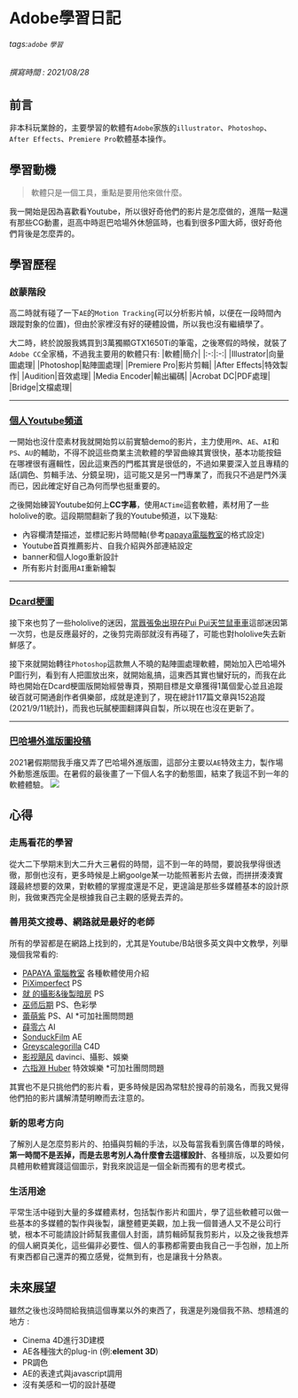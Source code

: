 # Adobe學習日記
###### tags:`adobe` `學習`
###### 撰寫時間 : 2021/08/28

## 前言
非本科玩業餘的，主要學習的軟體有`Adobe`家族的`illustrator`、`Photoshop`、`After Effects`、`Premiere Pro`軟體基本操作。

## 學習動機
> 軟體只是一個工具，重點是要用他來做什麼。

我一開始是因為喜歡看Youtube，所以很好奇他們的影片是怎麼做的，進階一點還有那些CG動畫，逛高中時逛巴哈場外休憩區時，也看到很多P圖大師，很好奇他們背後是怎麼弄的。

## 學習歷程
### 啟蒙階段
高二時就有碰了一下`AE`的`Motion Tracking`(可以分析影片幀，以便在一段時間內跟蹤對象的位置)，但由於家裡沒有好的硬體設備，所以我也沒有繼續學了。

大二時，終於說服我媽買到3萬獨顯GTX1650Ti的筆電，之後寒假的時候，就裝了`Adobe CC`全家桶，不過我主要用的軟體只有:
|軟體|簡介|
|:-:|:-:|
|Illustrator|向量圖處理|
|Photoshop|點陣圖處理|
|Premiere Pro|影片剪輯|
|After Effects|特效製作|
|Audition|音效處理|
|Media Encoder|輸出編碼|
|Acrobat DC|PDF處理|
|Bridge|文檔處理|

---

### [個人Youtube頻道](https://hackmd.io/@HsuChiChen/youtube)
一開始也沒什麼素材我就開始剪以前實驗demo的影片，主力使用`PR`、`AE`、`AI`和`PS`、`AU`的輔助，不得不說這些商業主流軟體的學習曲線其實很快，基本功能按鈕在哪裡很有邏輯性，因此這東西的門檻其實是很低的，不過如果要深入並且專精的話(調色、剪輯手法、分鏡呈現)，這可能又是另一門專業了，而我只不過是門外漢而已，因此確定好自己為何而學也挺重要的。

之後開始練習Youtube如何上**CC字幕**，使用`ACTime`這套軟體，素材用了一些hololive的歌。這段期間翻新了我的Youtube頻道，以下幾點:
- 內容欄清楚描述，並標記影片時間軸(參考[papaya電腦教室](https://www.youtube.com/channel/UCdEpz2A4DzV__4C1x2quKLw)的格式設定)
- Youtube首頁推薦影片、自我介紹與外部連結設定
- banner和個人logo重新設計
- 所有影片封面用`AI`重新繪製

---

### [Dcard梗圖](https://hackmd.io/@HsuChiChen/dcard)
接下來也剪了一些hololive的迷因，[當囂張兔出現在Pui Pui天竺鼠車車](https://www.youtube.com/watch?v=hRRbe_9-Jlc)這部迷因第一次剪，也是反應最好的，之後剪完兩部就沒有再碰了，可能也對hololive失去新鮮感了。

接下來就開始轉往`Photoshop`這款無人不曉的點陣圖處理軟體，開始加入巴哈場外P圖行列，看到有人把圖放出來，就開始亂搞，這東西其實也蠻好玩的，而我在此時也開始在Dcard梗圖版開始經營專頁，預期目標是文章獲得1萬個愛心並且追蹤破百就可開通創作者俱樂部，成就是達到了，現在總計117篇文章與152追蹤(2021/9/11統計)，而我也玩膩梗圖翻譯與自製，所以現在也沒在更新了。

---

### [巴哈場外進版圖投稿](https://hackmd.io/@HsuChiChen/bahamut)
2021暑假期間我手癢又弄了巴哈場外進版圖，這部分主要以`AE`特效主力，製作場外動態進版圖。在暑假的最後畫了一下個人名字的動態圖，結束了我這不到一年的軟體體驗。
![](https://i.imgur.com/qcZaJJS.gif)

## 心得
### 走馬看花的學習
從大二下學期末到大二升大三暑假的時間，這不到一年的時間，要說我學得很透徹，那倒也沒有，更多時候是上網goolge某一功能照著影片去做，而拼拼湊湊實踐最終想要的效果，對軟體的掌握度還是不足，更遑論是那些多媒體基本的設計原則，我做東西完全是根據我自己主觀的感覺去弄的。

### 善用英文搜尋、網路就是最好的老師
所有的學習都是在網路上找到的，尤其是Youtube/B站很多英文與中文教學，列舉幾個我常看的:
- [PAPAYA 電腦教室](https://www.youtube.com/user/papayaclass) 各種軟體使用介紹
- [PiXimperfect](https://www.youtube.com/channel/UCMrvLMUITAImCHMOhX88PYQ) PS
- [就 的攝影&後製暗房](https://www.youtube.com/channel/UC99744pPNzMlmQ9O3Xy2XIg) PS
- [巫师后期](https://www.youtube.com/user/wizarddanli) PS、色彩學
- [蕾萌紫](https://www.youtube.com/channel/UC2hBVIpKRSAK9eUDrAijlLg) PS、AI *可加社團問問題
- [薛零六](https://www.youtube.com/channel/UCkQXbdeF1Sx5TaJ0o7VLz5Q) AI
- [SonduckFilm](https://www.youtube.com/c/SonduckFilm/videos) AE
- [Greyscalegorilla](https://www.youtube.com/c/GreyscalegorillaTutorials/featured) C4D
- [影视飓风](https://www.youtube.com/channel/UC2cRwTuSWxxEtrRnT4lrlQA/videos) davinci、攝影、娛樂
- [六指淵 Huber](https://www.youtube.com/user/huber0203) 特效娛樂 *可加社團問問題

其實也不是只挑他們的影片看，更多時候是因為常駐於搜尋的前幾名，而我又覺得他們拍的影片講解清楚明瞭而去注意的。

### 新的思考方向
了解別人是怎麼剪影片的、拍攝與剪輯的手法，以及每當我看到廣告傳單的時候，**第一時間不是丟掉，而是去思考別人為什麼會去這樣設計**、各種排版，以及要如何具體用軟體實踐這個圖示，對我來說這是一個全新而獨有的思考模式。

### 生活用途
平常生活中碰到大量的多媒體素材，包括製作影片和圖片，學了這些軟體可以做一些基本的多媒體的製作與後製，讓整體更美觀，加上我一個普通人又不是公司行號，根本不可能請設計師幫我畫個人封面，請剪輯師幫我剪影片，以及之後我想弄的個人網頁美化，這些偏非必要性、個人的事務都需要由我自己一手包辦，加上所有東西都自己還弄的獨立感覺，從無到有，也是讓我十分熱衷。

## 未來展望
雖然之後也沒時間給我搞這個專業以外的東西了，我還是列幾個我不熟、想精進的地方 :
- Cinema 4D進行3D建模
- AE各種強大的plug-in (例:**element 3D**)
- PR調色
- AE的表達式與javascript調用
- 沒有美感和一切的設計基礎